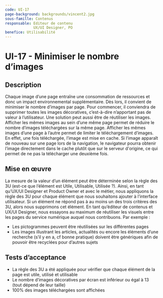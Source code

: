 ```yaml
---
code: UI-17
page-background: backgrounds/vincent2.jpg
sous-famille: Contenus
responsable: Editeur de contenu 
             UX/UI Designer, PO
benefice: Utilisabilité
---
```

# UI-17 - Minimiser le nombre d’images

## Description

Chaque image d’une page entraîne une consommation de ressources et donc un impact environnemental supplémentaire. Dès lors, il convient de minimiser le nombre d’images par page.
Pour commencer, il conviendra de supprimer toutes les images décoratives, c’est-à-dire n’apportant pas de valeur à l’utilisateur.
Une solution peut aussi être de réutiliser les images. Afficher les mêmes images au sein d’une même page permet de réduire le nombre d’images téléchargées sur la même page. Afficher les mêmes images  d’une page à l’autre permet de limiter le téléchargement d’images. En effet, une fois téléchargée, l’image est mise en cache. Si l’image apparaît de nouveau sur une page lors de la navigation, le navigateur pourra obtenir l’image directement dans le cache plutôt que sur le serveur d'origine, ce qui permet de ne pas la télécharger une deuxième fois.

## Mise en œuvre

La mesure de la valeur d’un élément peut être déterminée selon la règle des 3U (est-ce que l’élément est Utile, Utilisable, Utilisée ?). Ainsi, en tant qu’UX/UI Designer et Product Owner et avec le métier, nous appliquons la règle des 3U pour chaque élément que nous souhaitons ajouter à l’interface utilisateur. Si un élément ne répond pas à au moins un des trois critères des 3U, alors nous supprimons cet élément.
En tant qu’éditeur de contenus et UX/UI Designer, nous essayons au maximum de réutiliser les visuels entre les pages du service numérique auquel nous contribuons. Par exemple :

* Les pictogrammes peuvent être réutilisées sur les différentes pages
* Les images illustrant les articles, actualités ou encore les éléments d’une recherche (s’il y en a, cf bonne pratique) doivent être génériques afin de pouvoir être recyclées pour d’autres sujets

## Tests d’acceptance

* La règle des 3U a été appliquée pour vérifier que chaque élément de la page est utile, utilisé et utilisable
* Le nombre d’images décoratives par écran est inférieur ou égal à 13 (tout dépend de leur taille)
* 100% des images téléchargées sont affichées
